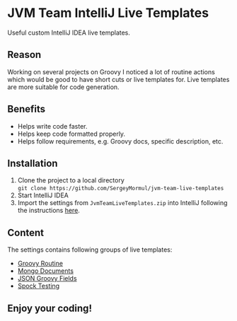 # JVM Team IntelliJ Live Templates
Useful custom IntelliJ IDEA live templates.

## Reason
Working on several projects on Groovy I noticed a lot of routine actions which would be good to have short cuts or live templates for. Live templates are more suitable for code generation.

## Benefits
* Helps write code faster.
* Helps keep code formatted properly.
* Helps follow requirements, e.g. Groovy docs, specific description, etc.

## Installation
1. Clone the project to a local directory
<br/>```git clone https://github.com/SergeyMormul/jvm-team-live-templates```
1. Start IntelliJ IDEA
1. Import the settings from `JvmTeamLiveTemplates.zip` into IntelliJ following the instructions [here](https://www.jetbrains.com/help/idea/sharing-live-templates.html).

## Content
The settings contains following groups of live templates:
* [Groovy Routine](descriptions/groovyRoutine/README.md)
* [Mongo Documents](descriptions/mongoDocuments/README.md)
* [JSON Groovy Fields](descriptions/jsonGroovyFields/README.md)
* [Spock Testing](descriptions/spockTesting/README.md)

## Enjoy your coding!
